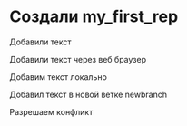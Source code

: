 # Создали my_first_rep

Добавили текст

Добавили текст через веб браузер

Добавим текст локально

Добавил текст в новой ветке newbranch

Разрешаем конфликт

